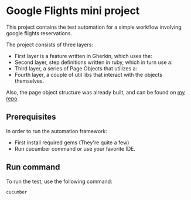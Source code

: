 
# Google Flights mini project

This project contains the test automation for a simple workflow involving google flights reservations.

The project consists of three layers:

* First layer is a feature written in Gherkin, which uses the:
* Second layer, step definitions written in ruby, which in turn use a:
* Third layer, a series of Page Objects that utilizes a:
* Fourth layer, a couple of util libs that interact with the objects themselves.
 
 Also, the page object structure was already built, and can be found on [my 
 repo](https://github.com/jomarnavarro/ruby-poc).
 
## Prerequisites

  In order to run the automation framework:

 * First install required gems (They're quite a few)
 * Run cucumber command or use your favorite IDE.
 
## Run command

To run the test, use the following command:

```
cucumber
```